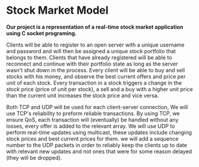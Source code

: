 # Stock Market Model

**Our project is a representation of a real-time stock market application using C socket programing.**

Clients will be able to register to an open server with a unique username
and password and will then be assigned a unique stock portfolio that 
belongs to them.
Clients that have already registered will be able to reconnect and continue
with their portfolio state as long as the server wasn't shut down in the 
process.
Every client will be able to buy and sell stocks with his money, and 
observe the best current offers and price per unit of each stock.
Every transaction in a stock triggers a change in the stock price 
(price of unit per stock), a sell and a buy with a higher unit price than the 
current unit increases the stock price and vice versa.

Both TCP and UDP will be used for each client-server connection,
We will use TCP's reliability to preform reliable transactions. 
By using TCP, we ensure QoS, each transaction will (eventually) be 
handled without any losses, every offer is added to the relevant array.
We will use UDP to perform real-time updates using multicast, these 
updates include changing stock prices and best current prices for them.
we will add a sequence number to the UDP packets in order to reliably 
keep the clients up to date with relevant new updates and not ones that 
were for some reason delayed (they will be dropped).
